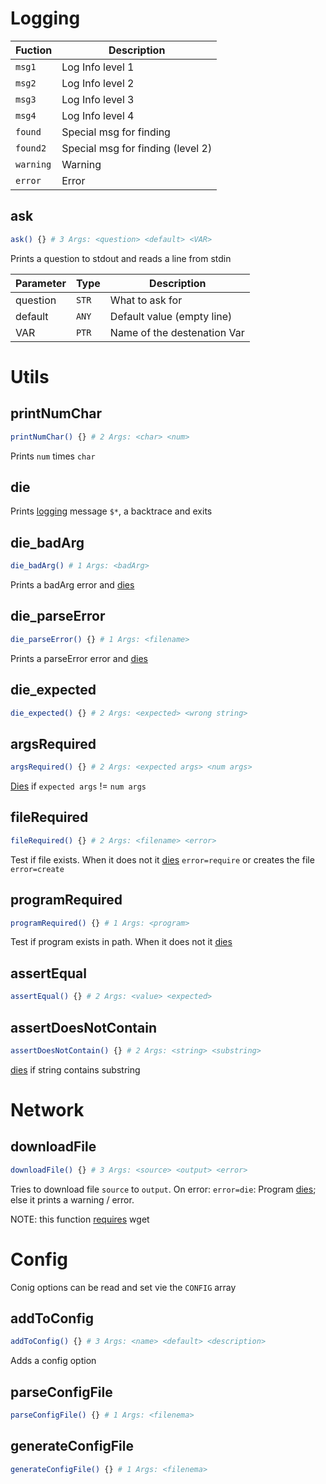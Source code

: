 # Logging

|  Fuction  |            Description           |
|-----------|----------------------------------|
| `msg1`    | Log Info level 1                 |
| `msg2`    | Log Info level 2                 |
| `msg3`    | Log Info level 3                 |
| `msg4`    | Log Info level 4                 |
| `found`   | Special msg for finding          |
| `found2`  | Special msg for finding (level 2)|
| `warning` | Warning                          |
| `error`   | Error                            |

## ask

```bash
ask() {} # 3 Args: <question> <default> <VAR>
```

Prints a question to stdout and reads a line from stdin

| Parameter | Type  |         Description         |
|-----------|-------|-----------------------------|
| question  | `STR` | What to ask for             |
| default   | `ANY` | Default value (empty line)  |
| VAR       | `PTR` | Name of the destenation Var |


# Utils

## printNumChar

```bash
printNumChar() {} # 2 Args: <char> <num>
```

Prints `num` times `char`

## die

Prints [logging](#Loging) message `$*`, a backtrace and exits

## die_badArg

```bash
die_badArg() # 1 Args: <badArg>
```

Prints a badArg error and [dies](#die)

## die_parseError

```bash
die_parseError() {} # 1 Args: <filename>
```

Prints a parseError error and [dies](#die)

## die_expected

```bash
die_expected() {} # 2 Args: <expected> <wrong string>
```

## argsRequired

```bash
argsRequired() {} # 2 Args: <expected args> <num args>
```

[Dies](#die) if `expected args` != `num args`

## fileRequired

```bash
fileRequired() {} # 2 Args: <filename> <error>
```

Test if file exists. When it does not it [dies](#die) `error=require` or creates
the file `error=create`

## programRequired

```bash
programRequired() {} # 1 Args: <program>
```

Test if program exists in path. When it does not it [dies](#die)

## assertEqual

```bash
assertEqual() {} # 2 Args: <value> <expected>
```

## assertDoesNotContain

```bash
assertDoesNotContain() {} # 2 Args: <string> <substring>
```

[dies](#die) if string contains substring

# Network

## downloadFile

```bash
downloadFile() {} # 3 Args: <source> <output> <error>
```

Tries to download file `source` to `output`. On error:
`error=die`: Program [dies](#die); else it prints a warning / error.

NOTE: this function [requires](#programRequired) wget

# Config

Conig options can be read and set vie the `CONFIG` array

## addToConfig

```bash
addToConfig() {} # 3 Args: <name> <default> <description>
```

Adds a config option

## parseConfigFile

```bash
parseConfigFile() {} # 1 Args: <filenema>
```

## generateConfigFile

```bash
generateConfigFile() {} # 1 Args: <filenema>
```
